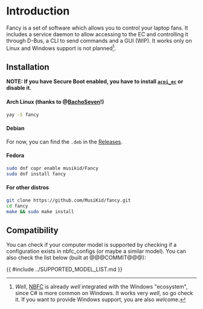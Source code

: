 # Introduction

Fancy is a set of software which allows you to control your laptop fans.
It includes a service daemon to allow accessing to the EC and controlling it through D-Bus,
a CLI to send commands and a GUI (WIP).
It works only on Linux and Windows support is not planned[^linux-only].

## Installation

**NOTE: If you have Secure Boot enabled, you have to install [`acpi_ec`](https://github.com/MusiKid/acpi_ec) or disable it.**

#### Arch Linux (thanks to @[BachoSeven](https://github.com/BachoSeven)!)

```sh
yay -S fancy
```

#### Debian

For now, you can find the `.deb` in the [Releases](https://github.com/MusiKid/fancy/releases/latest).

<!--
```sh
sudo add-apt-repository ppa:musikid/fancy
sudo apt install fancy
```
-->

#### Fedora

```sh
sudo dnf copr enable musikid/Fancy
sudo dnf install fancy
```

#### For other distros

```sh
git clone https://github.com/MusiKid/fancy.git
cd fancy
make && sudo make install
```


## Compatibility

You can check if your computer model is supported by checking if a configuration
exists in nbfc_configs (or maybe a similar model).
You can also check the list below (built at @@@COMMIT@@@):

{{ #include ../SUPPORTED_MODEL_LIST.md }}

[^linux-only]: *Well*, [NBFC](https://github.com/hirschmann/nbfc) is already *well* integrated
with the Windows "ecosystem", since C# is more common on Windows.
It works very *well*, so go check it. If you want to provide Windows support,
you are also *wel*come.
